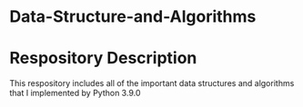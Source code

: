# Data-Structure-and-Algorithms
# Respository Description
This respository includes all of the important data structures and algorithms that I implemented by Python 3.9.0
